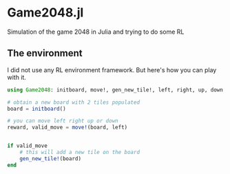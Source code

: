 # Game2048.jl

Simulation of the game 2048 in Julia and trying to do some RL

## The environment

I did not use any RL environment framework. But here's how you can play with it.

````julia
using Game2048: initboard, move!, gen_new_tile!, left, right, up, down

# obtain a new board with 2 tiles populated
board = initboard()

# you can move left right up or down
reward, valid_move = move!(board, left)


if valid_move
    # this will add a new tile on the board
    gen_new_tile!(board)
end
````



